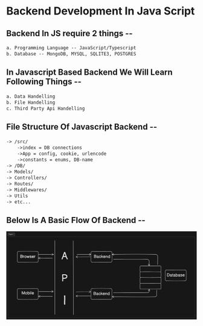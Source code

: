 # Backend Development In Java Script

## Backend In JS require 2 things --

    a. Programming Language -- JavaScript/Typescript
    b. Database -- MongoDB, MYSQL, SQLITE3, POSTGRES

## In Javascript Based Backend We Will Learn Following Things -- 

    a. Data Handelling
    b. File Handelling
    c. Third Party Api Handelling

## File Structure Of Javascript Backend -- 

    -> /src/
        ->index = DB connections
        ->App = config, cookie, urlencode
        ->constants = enums, DB-name
    -> /DB/
    -> Models/
    -> Controllers/
    -> Routes/
    -> Middlewares/
    -> Utils
    -> etc...

## Below Is A Basic Flow Of Backend -- 

<img src="backend.png">
